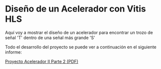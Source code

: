 # Diseño de un Acelerador con Vitis HLS
Aquí voy a mostrar el diseño de un acelerador para encontrar un trozo de señal 'T' dentro de una señal más grande 'S'

Todo el desarrollo del proyecto se puede ver a continuación en el siguiente informe:

[Proyecto Acelerador II Parte 2 (PDF)](Proyecto_Acelerador_II_2.pdf)
